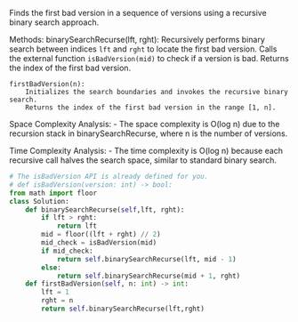 Finds the first bad version in a sequence of versions using a recursive binary search approach.

Methods:
    binarySearchRecurse(lft, rght):
        Recursively performs binary search between indices `lft` and `rght` to locate the first bad version.
        Calls the external function `isBadVersion(mid)` to check if a version is bad.
        Returns the index of the first bad version.

    firstBadVersion(n):
        Initializes the search boundaries and invokes the recursive binary search.
        Returns the index of the first bad version in the range [1, n].

Space Complexity Analysis:
    - The space complexity is O(log n) due to the recursion stack in binarySearchRecurse, where n is the number of versions.

Time Complexity Analysis:
    - The time complexity is O(log n) because each recursive call halves the search space, similar to standard binary search.
```Python
# The isBadVersion API is already defined for you.
# def isBadVersion(version: int) -> bool:
from math import floor
class Solution:
    def binarySearchRecurse(self,lft, rght):
        if lft > rght:
            return lft
        mid = floor((lft + rght) // 2)
        mid_check = isBadVersion(mid)
        if mid_check:    
            return self.binarySearchRecurse(lft, mid - 1)
        else:
            return self.binarySearchRecurse(mid + 1, rght)
    def firstBadVersion(self, n: int) -> int:
        lft = 1
        rght = n
        return self.binarySearchRecurse(lft,rght)
```